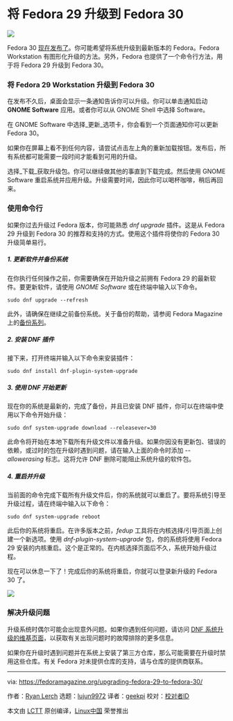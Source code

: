 [#]: collector: (lujun9972)
[#]: translator: (geekpi)
[#]: reviewer: ( )
[#]: publisher: ( )
[#]: url: ( )
[#]: subject: (Upgrading Fedora 29 to Fedora 30)
[#]: via: (https://fedoramagazine.org/upgrading-fedora-29-to-fedora-30/)
[#]: author: (Ryan Lerch https://fedoramagazine.org/author/ryanlerch/)

将 Fedora 29 升级到 Fedora 30
======

![][1]

Fedora 30 [现在发布了][2]。你可能希望将系统升级到最新版本的 Fedora。Fedora Workstation 有图形化升级的方法。另外，Fedora 也提供了一个命令行方法，用于将 Fedora 29 升级到 Fedora 30。

### 将 Fedora 29 Workstation 升级到 Fedora 30

在发布不久后，桌面会显示一条通知告诉你可以升级。你可以单击通知启动 **GNOME Software** 应用。或者你可以从 GNOME Shell 中选择 Software。

在 GNOME Software 中选择_更新_选项卡，你会看到一个页面通知你可以更新 Fedora 30。

如果你在屏幕上看不到任何内容，请尝试点击左上角的重新加载按钮。发布后，所有系统都可能需要一段时间才能看到可用的升级。

选择_下载_获取升级包。你可以继续做其他的事直到下载完成。然后使用 GNOME Software 重启系统并应用升级。升级需要时间，因此你可以喝杯咖啡，稍后再回来。

### 使用命令行

如果你过去升级过 Fedora 版本，你可能熟悉 _dnf upgrade_ 插件。这是从 Fedora 29 升级到 Fedora 30 的推荐和支持的方式。使用这个插件将使你的 Fedora 30 升级简单易行。

##### 1\. 更新软件并备份系统

在你执行任何操作之前，你需要确保在开始升级之前拥有 Fedora 29 的最新软件。要更新软件，请使用 _GNOME Software_ 或在终端中输入以下命令。

```
sudo dnf upgrade --refresh
```

此外，请确保在继续之前备份系统。关于备份的帮助，请参阅 Fedora Magazine 上的[备份系列][3]。

##### 2\. 安装 DNF 插件

接下来，打开终端并输入以下命令来安装插件：

```
sudo dnf install dnf-plugin-system-upgrade
```

##### 3\. 使用 DNF 开始更新

现在你的系统是最新的，完成了备份，并且已安装 DNF 插件，你可以在终端中使用以下命令开始升级：

```
sudo dnf system-upgrade download --releasever=30
```

此命令将开始在本地下载所有升级文件以准备升级。如果你因没有更新包、错误的依赖，或过时的包在升级时遇到问题，请在输入上面的命令时添加 _-- allowerasing_ 标志。这将允许 DNF 删除可能阻止系统升级的软件包。

##### 4\. 重启并升级

当前面的命令完成下载所有升级文件后，你的系统就可以重启了。要将系统引导至升级过程，请在终端中输入以下命令：

```
sudo dnf system-upgrade reboot
```

此后你的系统将重启。在许多版本之前，_fedup_ 工具将在内核选择/引导页面上创建一个新选项。使用 _dnf-plugin-system-upgrade_ 包，你的系统将使用 Fedora 29 安装的内核重启。这个是正常的。在内核选择页面后不久，系统开始升级过程。

现在可以休息一下了！完成后你的系统将重启，你就可以登录新升级的 Fedora 30 了。

![][4]

### 解决升级问题

升级系统时偶尔可能会出现意外问题。如果你遇到任何问题，请访问 [DNF 系统升级的维基页面][5]，以获取有关出现问题时的故障排除的更多信息。

如果你在升级时遇到问题并在系统上安装了第三方仓库，那么可能需要在升级时禁用这些仓库。有关 Fedora 对未提供仓库的支持，请与仓库的提供商联系。

--------------------------------------------------------------------------------

via: https://fedoramagazine.org/upgrading-fedora-29-to-fedora-30/

作者：[Ryan Lerch][a]
选题：[lujun9972][b]
译者：[geekpi](https://github.com/geekpi)
校对：[校对者ID](https://github.com/校对者ID)

本文由 [LCTT](https://github.com/LCTT/TranslateProject) 原创编译，[Linux中国](https://linux.cn/) 荣誉推出

[a]: https://fedoramagazine.org/author/ryanlerch/
[b]: https://github.com/lujun9972
[1]: https://fedoramagazine.org/wp-content/uploads/2019/04/29-30-816x345.jpg
[2]: https://fedoramagazine.org/announcing-fedora-30/
[3]: https://fedoramagazine.org/taking-smart-backups-duplicity/
[4]: https://cdn.fedoramagazine.org/wp-content/uploads/2016/06/Screenshot_f23-ws-upgrade-test_2016-06-10_110906-1024x768.png
[5]: https://fedoraproject.org/wiki/DNF_system_upgrade#Resolving_post-upgrade_issues

